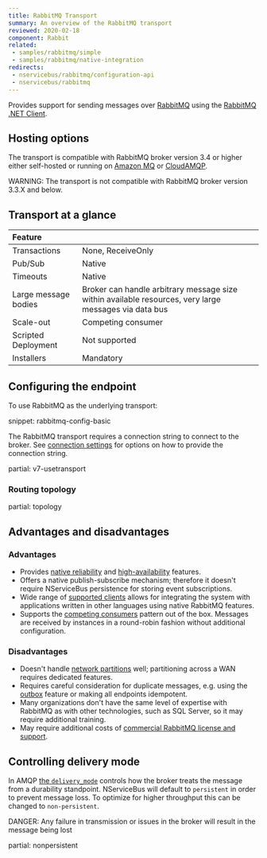 ```yaml
---
title: RabbitMQ Transport
summary: An overview of the RabbitMQ transport
reviewed: 2020-02-18
component: Rabbit
related:
 - samples/rabbitmq/simple
 - samples/rabbitmq/native-integration
redirects:
 - nservicebus/rabbitmq/configuration-api
 - nservicebus/rabbitmq
---
```


Provides support for sending messages over [RabbitMQ](https://www.rabbitmq.com/) using the [RabbitMQ .NET Client](https://www.nuget.org/packages/RabbitMQ.Client/).

## Hosting options

The transport is compatible with RabbitMQ broker version 3.4 or higher either self-hosted or running on [Amazon MQ](https://aws.amazon.com/amazon-mq/) or [CloudAMQP](https://www.cloudamqp.com/).

WARNING: The transport is not compatible with RabbitMQ broker version 3.3.X and below.

## Transport at a glance

|Feature                    |   |
|:---                       |---
|Transactions |None, ReceiveOnly
|Pub/Sub                    |Native
|Timeouts                   |Native
|Large message bodies       |Broker can handle arbitrary message size within available resources, very large messages via data bus
|Scale-out             |Competing consumer
|Scripted Deployment        |Not supported
|Installers                 |Mandatory

## Configuring the endpoint

To use RabbitMQ as the underlying transport:

snippet: rabbitmq-config-basic

The RabbitMQ transport requires a connection string to connect to the broker. See [connection settings](/transports/rabbitmq/connection-settings.md) for options on how to provide the connection string.

partial: v7-usetransport

### Routing topology

partial: topology

## Advantages and disadvantages


### Advantages

 * Provides [native reliability](https://www.rabbitmq.com/reliability.html) and [high-availability](https://www.rabbitmq.com/ha.html) features.
 * Offers a native publish-subscribe mechanism; therefore it doesn't require NServiceBus persistence for storing event subscriptions.
 * Wide range of [supported clients](https://www.rabbitmq.com/devtools.html) allows for integrating the system with applications written in other languages using native RabbitMQ features.
 * Supports the [competing consumers](https://www.enterpriseintegrationpatterns.com/patterns/messaging/CompetingConsumers.html) pattern out of the box. Messages are received by instances in a round-robin fashion without additional configuration.


### Disadvantages

 * Doesn't handle [network partitions](https://www.rabbitmq.com/partitions.html) well; partitioning across a WAN requires dedicated features.
 * Requires careful consideration for duplicate messages, e.g. using the [outbox](/nservicebus/outbox/) feature or making all endpoints idempotent.
 * Many organizations don't have the same level of expertise with RabbitMQ as with other technologies, such as SQL Server, so it may require additional training.
 * May require additional costs of [commercial RabbitMQ license and support](https://www.rabbitmq.com/services.html).

## Controlling delivery mode

In AMQP [the `delivery_mode`](https://www.rabbitmq.com/amqp-0-9-1-reference.html) controls how the broker treats the message from a durability standpoint. NServiceBus will default to `persistent` in order to prevent message loss. To optimize for higher throughput this can be changed to `non-persistent`.

DANGER: Any failure in transmission or issues in the broker will result in the message being lost

partial: nonpersistent